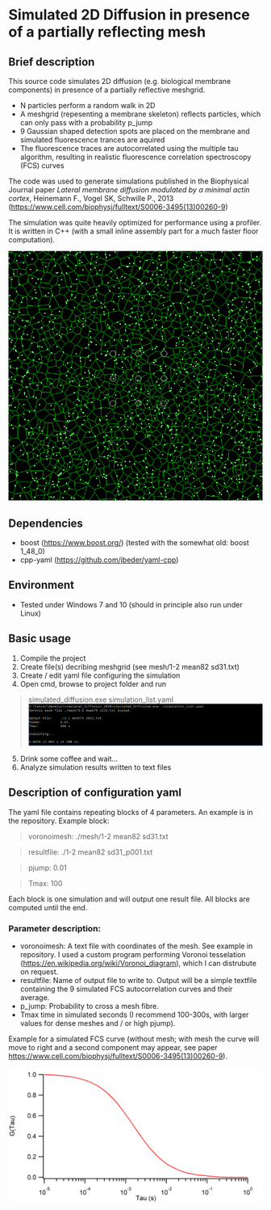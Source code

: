 # Simulated 2D Diffusion in presence of a partially reflecting mesh

## Brief description

This source code simulates 2D diffusion (e.g. biological membrane components) in presence of a partially reflective meshgrid.

- N particles perform a random walk in 2D
- A meshgrid (repesenting a membrane skeleton) reflects particles, which can only pass with a probability p_jump
- 9 Gaussian shaped detection spots are placed on the membrane and simulated fluorescence trances are aquired
- The fluorescence traces are autocorrelated using the multiple tau algorithm, resulting in realistic fluorescence correlation spectroscopy (FCS) curves

The code was used to generate simulations published in the Biophysical Journal paper
<i>Lateral membrane diffusion modulated by a minimal actin cortex</i>, Heinemann F., Vogel SK, Schwille P., 2013 (https://www.cell.com/biophysj/fulltext/S0006-3495(13)00260-9)

The simulation was quite heavily optimized for performance using a profiler. It is written in C++ (with a small inline assembly part for a much faster floor computation).

![Simulation_illustration](https://github.com/FabianHeinemann/simulated_2d_diffusion/blob/master/images/Frame_0.png)

## Dependencies

- boost (https://www.boost.org/)
(tested with the somewhat old: boost 1_48_0)
- cpp-yaml (https://github.com/jbeder/yaml-cpp)

## Environment

- Tested under Windows 7 and 10 (should in principle also run under Linux)

## Basic usage

1. Compile the project
2. Create file(s) decribing meshgrid (see mesh/1-2 mean82 sd31.txt)
3. Create / edit yaml file configuring the simulation
4. Open cmd, browse to project folder and run 
>simulated_diffusion.exe simulation_list.yaml
![Console screenshot](https://github.com/FabianHeinemann/simulated_2d_diffusion/blob/master/images/console.png)
5. Drink some coffee and wait...
6. Analyze simulation results written to text files

## Description of configuration yaml

The yaml file contains repeating blocks of 4 parameters. An example is in the repository. Example block:

>voronoimesh: ./mesh/1-2 mean82 sd31.txt

>resultfile: ./1-2 mean82 sd31_p001.txt

>pjump: 0.01

>Tmax: 100

Each block is one simulation and will output one result file. All blocks are computed until the end.

### Parameter description:
- voronoimesh: A text file with coordinates of the mesh. See example in repository. I used a custom program performing Voronoi tesselation (https://en.wikipedia.org/wiki/Voronoi_diagram), which I can distrubute on request.
- resultfile: Name of output file to write to. Output will be a simple textfile containing the 9 simulated FCS autocorrelation curves and their average.
- p_jump: Probability to cross a mesh fibre. 
- Tmax time in simulated seconds (I recommend 100-300s, with larger values for dense meshes and / or high pjump).

Example for a simulated FCS curve (without mesh; with mesh the curve will move to right and a second component may appear, see paper https://www.cell.com/biophysj/fulltext/S0006-3495(13)00260-9).

![FCS curve](https://github.com/FabianHeinemann/simulated_2d_diffusion/blob/master/images/fcs_free.png)
